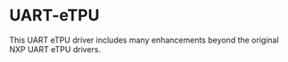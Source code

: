 # UART-eTPU
 This UART eTPU driver includes many enhancements beyond the original NXP UART eTPU drivers.
